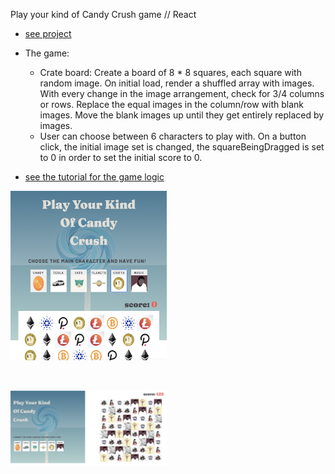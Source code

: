 Play your kind of Candy Crush game // React

- [see project]()

- The game:
  - Crate board: Create a board of 8 \* 8 squares, each square with random image. On initial load, render a shuffled array with images. With every change in the image arrangement, check for 3/4 columns or rows. Replace the equal images in the column/row with blank images. Move the blank images up until they get entirely replaced by images.
  - User can choose between 6 characters to play with. On a button click, the initial image set is changed, the squareBeingDragged is set to 0 in order to set the initial score to 0.
- [see the tutorial for the game logic](https://www.youtube.com/watch?v=PBrEq9Wd6_U&t=2798s)

<p align-items: center>
    <img src='./readme-images/Screenshot-candy-crush-1.png' width='250'>
</p>
<br/>
<p align-items: center>
    <img src='./readme-images/Screenshot-candy-crush-2.png' width='250'>
</p>
<br/>
